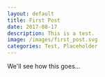 ```yaml
---
layout: default
title: First Post
date: 2017-08-17
description: This is a test.
image: /images/first_post.svg
categories: Test, Placeholder
---
```


We'll see how this goes...
